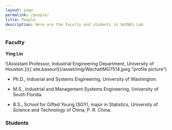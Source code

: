```yaml
---
layout: page
permalink: /people/
title: People
description: Here are the faculty and students in SHINES Lab
---
```


### **Faculty**

**Ying Lin**

![Assistant Professor, Industrial Engineering Department, University of Houston.]({{ site.baseurl}}/asset/img/WechatIMG7514.jpeg "profile picture")    

* Ph.D., Indusrial and Systems Engineering, University of Washington. 

* M.S., Industrial and Management Systems Engineering, University of South Florida. 

* B.S., School for Gifted Young (SGY), major in Statistics, University of Science and Technology of China, P. R. China. 


### **Students**
